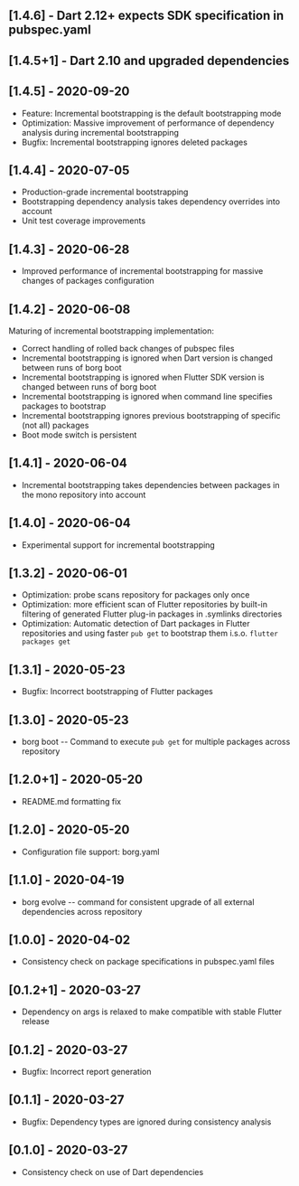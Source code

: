 ## [1.4.6] - Dart 2.12+ expects SDK specification in pubspec.yaml

## [1.4.5+1] - Dart 2.10 and upgraded dependencies

## [1.4.5] - 2020-09-20
* Feature: Incremental bootstrapping is the default bootstrapping mode
* Optimization: Massive improvement of performance of dependency analysis during incremental bootstrapping
* Bugfix: Incremental bootstrapping ignores deleted packages

## [1.4.4] - 2020-07-05
* Production-grade incremental bootstrapping
* Bootstrapping dependency analysis takes dependency overrides into account
* Unit test coverage improvements

## [1.4.3] - 2020-06-28
* Improved performance of incremental bootstrapping for massive changes of packages configuration

## [1.4.2] - 2020-06-08
Maturing of incremental bootstrapping implementation:
* Correct handling of rolled back changes of pubspec files
* Incremental bootstrapping is ignored when Dart version is changed between runs of borg boot
* Incremental bootstrapping is ignored when Flutter SDK version is changed between runs of borg boot
* Incremental bootstrapping is ignored when command line specifies packages to bootstrap
* Incremental bootstrapping ignores previous bootstrapping of specific (not all) packages
* Boot mode switch is persistent

## [1.4.1] - 2020-06-04
* Incremental bootstrapping takes dependencies between packages in the mono repository into account

## [1.4.0] - 2020-06-04
* Experimental support for incremental bootstrapping

## [1.3.2] - 2020-06-01
* Optimization: probe scans repository for packages only once
* Optimization: more efficient scan of Flutter repositories by built-in filtering of
  generated Flutter plug-in packages in .symlinks directories
* Optimization: Automatic detection of Dart packages in Flutter repositories and
  using faster `pub get` to bootstrap them i.s.o. `flutter packages get`

## [1.3.1] - 2020-05-23
* Bugfix: Incorrect bootstrapping of Flutter packages

## [1.3.0] - 2020-05-23
* borg boot -- Command to execute `pub get` for multiple packages across repository

## [1.2.0+1] - 2020-05-20
* README.md formatting fix

## [1.2.0] - 2020-05-20
* Configuration file support: borg.yaml

## [1.1.0] - 2020-04-19
* borg evolve -- command for consistent upgrade of all external dependencies across repository

## [1.0.0] - 2020-04-02
* Consistency check on package specifications in pubspec.yaml files

## [0.1.2+1] - 2020-03-27
* Dependency on args is relaxed to make compatible with stable Flutter release

## [0.1.2] - 2020-03-27
* Bugfix: Incorrect report generation

## [0.1.1] - 2020-03-27
* Bugfix: Dependency types are ignored during consistency analysis

## [0.1.0] - 2020-03-27
* Consistency check on use of Dart dependencies
